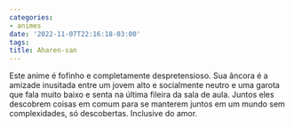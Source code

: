 ```yaml
---
categories:
- animes
date: '2022-11-07T22:16:18-03:00'
tags:
title: Aharen-san
---
```


Este anime é fofinho e completamente despretensioso. Sua âncora é a amizade inusitada entre um jovem alto e socialmente neutro e uma garota que fala muito baixo e senta na última fileira da sala de aula. Juntos eles descobrem coisas em comum para se manterem juntos em um mundo sem complexidades, só descobertas. Inclusive do amor.
